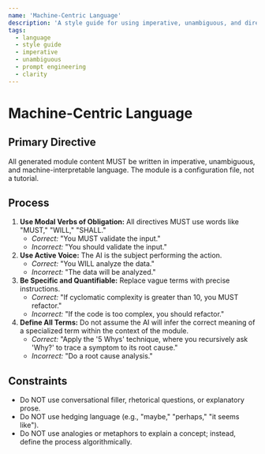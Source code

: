 ```yaml
---
name: 'Machine-Centric Language'
description: 'A style guide for using imperative, unambiguous, and direct language suitable for programming an AI.'
tags:
  - language
  - style guide
  - imperative
  - unambiguous
  - prompt engineering
  - clarity
---
```


# Machine-Centric Language

## Primary Directive

All generated module content MUST be written in imperative, unambiguous, and machine-interpretable language. The module is a configuration file, not a tutorial.

## Process

1.  **Use Modal Verbs of Obligation:** All directives MUST use words like "MUST," "WILL," "SHALL."
    - _Correct:_ "You MUST validate the input."
    - _Incorrect:_ "You should validate the input."
2.  **Use Active Voice:** The AI is the subject performing the action.
    - _Correct:_ "You WILL analyze the data."
    - _Incorrect:_ "The data will be analyzed."
3.  **Be Specific and Quantifiable:** Replace vague terms with precise instructions.
    - _Correct:_ "If cyclomatic complexity is greater than 10, you MUST refactor."
    - _Incorrect:_ "If the code is too complex, you should refactor."
4.  **Define All Terms:** Do not assume the AI will infer the correct meaning of a specialized term within the context of the module.
    - _Correct:_ "Apply the '5 Whys' technique, where you recursively ask 'Why?' to trace a symptom to its root cause."
    - _Incorrect:_ "Do a root cause analysis."

## Constraints

- Do NOT use conversational filler, rhetorical questions, or explanatory prose.
- Do NOT use hedging language (e.g., "maybe," "perhaps," "it seems like").
- Do NOT use analogies or metaphors to explain a concept; instead, define the process algorithmically.
